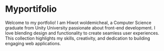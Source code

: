 # Myportifolio
Welcome to my portfolio! I am Hiwot woldemicheal, a Computer Science graduate from Unity University passionate about front-end development. I love blending design and functionality to create seamless user experiences. This collection highlights my skills, creativity, and dedication to building engaging web applications.
